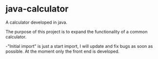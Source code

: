 # java-calculator
A calculator developed in java.

The purpose of this project is to expand the functionality of a common calculator.

-"Initial import" is just a start import, I will update and fix bugs as soon as possible. At the moment only the front end is developed.
